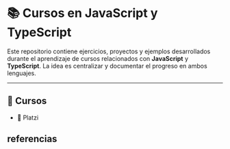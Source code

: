 # 📚 Cursos en JavaScript y TypeScript

Este repositorio contiene ejercicios, proyectos y ejemplos desarrollados durante el aprendizaje de cursos relacionados con **JavaScript** y **TypeScript**. La idea es centralizar y documentar el progreso en ambos lenguajes.

---

## 🚀 Cursos
- 📘 Platzi

## referencias
